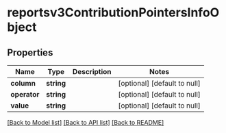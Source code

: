 # reportsv3ContributionPointersInfoObject

## Properties
Name | Type | Description | Notes
------------ | ------------- | ------------- | -------------
**column** | **string** |  | [optional] [default to null]
**operator** | **string** |  | [optional] [default to null]
**value** | **string** |  | [optional] [default to null]

[[Back to Model list]](../README.md#documentation-for-models) [[Back to API list]](../README.md#documentation-for-api-endpoints) [[Back to README]](../README.md)


